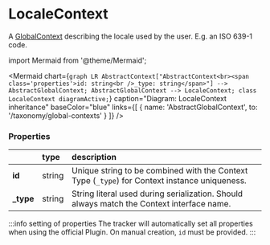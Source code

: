 # LocaleContext

A [GlobalContext](/taxonomy/reference/global-contexts/overview.md) describing the locale used by the user. E.g. an ISO 639-1 code.

import Mermaid from '@theme/Mermaid';

<Mermaid chart={`
	graph LR
        AbstractContext["AbstractContext<br><span class='properties'>id: string<br />_type: string</span>"] --> AbstractGlobalContext;
        AbstractGlobalContext --> LocaleContext;
    class LocaleContext diagramActive;
`} 
  caption="Diagram: LocaleContext inheritance" 
  baseColor="blue" 
  links={[
        { name: 'AbstractGlobalContext', to: '/taxonomy/global-contexts' }
]}
/>

### Properties
|                 | type      | description
| :--             | :--       | :--           
| **id**    | string      | Unique string to be combined with the Context Type (`_type`) for Context instance uniqueness.
| **_type** | string      | String literal used during serialization. Should always match the Context interface name.

:::info setting of properties
The tracker will automatically set all properties when using the official Plugin. On manual creation, `id` must be provided. 
:::
